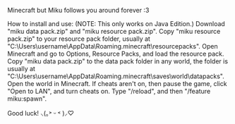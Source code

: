 Minecraft but Miku follows you around forever :3

How to install and use: (NOTE: This only works on Java Edition.)
Download "miku data pack.zip" and "miku resource pack.zip".
Copy "miku resource pack.zip" to your resource pack folder, usually at "C:\Users\username\AppData\Roaming\.minecraft\resourcepacks".
Open Minecraft and go to Options, Resource Packs, and load the resource pack.
Copy "miku data pack.zip" to the data pack folder in any world, the folder is usually at "C:\Users\username\AppData\Roaming\.minecraft\saves\world\datapacks".
Open the world in Minecraft. If cheats aren't on, then pause the game, click "Open to LAN", and turn cheats on. Type "/reload", and then "/feature miku:spawn".

Good luck! ⸜(｡˃ ᵕ ˂ )⸝♡
